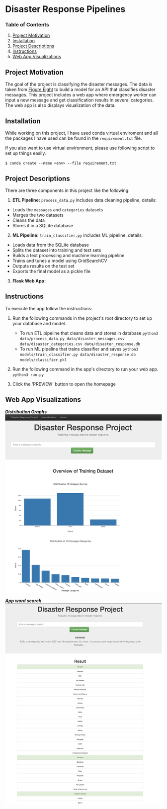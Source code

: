 # Disaster Response Pipelines


### Table of Contents

1. [Project Motivation](#motivation)
2. [Installation](#installation)
3. [Project Descriptions](#descriptions)
5. [Instructions](#instructions)
6. [Web App Visualizations](#webapp)


## Project Motivation<a name="motivation"></a>

The goal of the project is classifying the disaster messages. The data is taken from 
[Figure Eight](https://www.figure-eight.com/) to build a model for an API that classifies disaster messages. 
This project includes a web app where emergency worker can input a new message and get classification results in several
categories. The web app is also displays visualization of the data.

## Installation <a name="installation"></a>

While working on this project, I have used conda virtual enviroment and all the packages
I have used can be found in the `requirement.txt` file.

If you also want to use virtual environment, please use following script to set up
things easily.

`$ conda create --name <env> --file requirement.txt`


## Project Descriptions<a name = "descriptions"></a>
There are three components in this project like the following:

1. **ETL Pipeline:** `process_data.py` includes data cleaning pipeline, details:

- Loads the `messages` and `categories` datasets
- Merges the two datasets
- Cleans the data
- Stores it in a SQLite database

2. **ML Pipeline:** `train_classifier.py` includes ML pipeline, details:

- Loads data from the SQLite database
- Splits the dataset into training and test sets
- Builds a text processing and machine learning pipeline
- Trains and tunes a model using GridSearchCV
- Outputs results on the test set
- Exports the final model as a pickle file

3. **Flask Web App:**

## Instructions <a name="instructions"></a>

To execute the app follow the instructions:
1. Run the following commands in the project's root directory to set up your database and model.

    - To run ETL pipeline that cleans data and stores in database
        `python3 data/process_data.py data/disaster_messages.csv data/disaster_categories.csv data/disaster_response.db`
    - To run ML pipeline that trains classifier and saves
        `python3 models/train_classifier.py data/disaster_response.db models/classifier.pkl`

2. Run the following command in the app's directory to run your web app.
    `python3 run.py`

3. Click the 'PREVIEW' button to open the homepage

## Web App Visualizations <a name="webapp"></a>

***Distribution Graphs***
![Screenshot 1](https://github.com/ariesra92/Disaster-Response-Pipeline/blob/master/pics/ss1.jpg)

***App word search***
![Screenshot 2](https://github.com/ariesra92/Disaster-Response-Pipeline/blob/master/pics/ss2.jpg)
